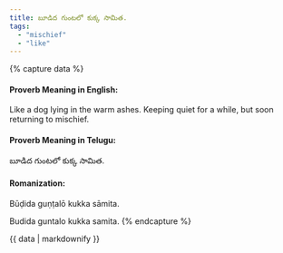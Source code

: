 ```yaml
---
title: బూడిద గుంటలో కుక్క సామిత.
tags:
  - "mischief"
  - "like"
---
```


{% capture data %}
#### Proverb Meaning in English:
Like a dog lying in the warm ashes.
Keeping quiet for a while, but soon returning to mischief.

#### Proverb Meaning in Telugu:
బూడిద గుంటలో కుక్క సామిత.

#### Romanization:
Būḍida guṇṭalō kukka sāmita.

Budida guntalo kukka samita.
{% endcapture %}

{{ data | markdownify }}

